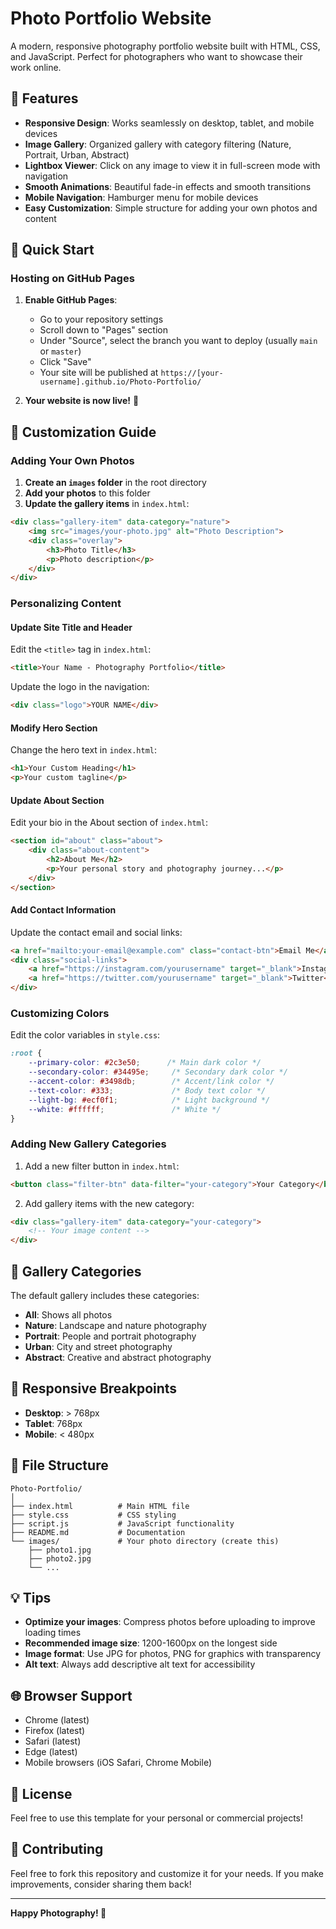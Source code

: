 # Photo Portfolio Website

A modern, responsive photography portfolio website built with HTML, CSS, and JavaScript. Perfect for photographers who want to showcase their work online.

## 🌟 Features

- **Responsive Design**: Works seamlessly on desktop, tablet, and mobile devices
- **Image Gallery**: Organized gallery with category filtering (Nature, Portrait, Urban, Abstract)
- **Lightbox Viewer**: Click on any image to view it in full-screen mode with navigation
- **Smooth Animations**: Beautiful fade-in effects and smooth transitions
- **Mobile Navigation**: Hamburger menu for mobile devices
- **Easy Customization**: Simple structure for adding your own photos and content

## 🚀 Quick Start

### Hosting on GitHub Pages

1. **Enable GitHub Pages**:
   - Go to your repository settings
   - Scroll down to "Pages" section
   - Under "Source", select the branch you want to deploy (usually `main` or `master`)
   - Click "Save"
   - Your site will be published at `https://[your-username].github.io/Photo-Portfolio/`

2. **Your website is now live!** 🎉

## 📝 Customization Guide

### Adding Your Own Photos

1. **Create an `images` folder** in the root directory
2. **Add your photos** to this folder
3. **Update the gallery items** in `index.html`:

```html
<div class="gallery-item" data-category="nature">
    <img src="images/your-photo.jpg" alt="Photo Description">
    <div class="overlay">
        <h3>Photo Title</h3>
        <p>Photo description</p>
    </div>
</div>
```

### Personalizing Content

#### Update Site Title and Header
Edit the `<title>` tag in `index.html`:
```html
<title>Your Name - Photography Portfolio</title>
```

Update the logo in the navigation:
```html
<div class="logo">YOUR NAME</div>
```

#### Modify Hero Section
Change the hero text in `index.html`:
```html
<h1>Your Custom Heading</h1>
<p>Your custom tagline</p>
```

#### Update About Section
Edit your bio in the About section of `index.html`:
```html
<section id="about" class="about">
    <div class="about-content">
        <h2>About Me</h2>
        <p>Your personal story and photography journey...</p>
    </div>
</section>
```

#### Add Contact Information
Update the contact email and social links:
```html
<a href="mailto:your-email@example.com" class="contact-btn">Email Me</a>
<div class="social-links">
    <a href="https://instagram.com/yourusername" target="_blank">Instagram</a>
    <a href="https://twitter.com/yourusername" target="_blank">Twitter</a>
</div>
```

### Customizing Colors

Edit the color variables in `style.css`:
```css
:root {
    --primary-color: #2c3e50;      /* Main dark color */
    --secondary-color: #34495e;     /* Secondary dark color */
    --accent-color: #3498db;        /* Accent/link color */
    --text-color: #333;             /* Body text color */
    --light-bg: #ecf0f1;            /* Light background */
    --white: #ffffff;               /* White */
}
```

### Adding New Gallery Categories

1. Add a new filter button in `index.html`:
```html
<button class="filter-btn" data-filter="your-category">Your Category</button>
```

2. Add gallery items with the new category:
```html
<div class="gallery-item" data-category="your-category">
    <!-- Your image content -->
</div>
```

## 🎨 Gallery Categories

The default gallery includes these categories:
- **All**: Shows all photos
- **Nature**: Landscape and nature photography
- **Portrait**: People and portrait photography
- **Urban**: City and street photography
- **Abstract**: Creative and abstract photography

## 📱 Responsive Breakpoints

- **Desktop**: > 768px
- **Tablet**: 768px
- **Mobile**: < 480px

## 🔧 File Structure

```
Photo-Portfolio/
│
├── index.html          # Main HTML file
├── style.css           # CSS styling
├── script.js           # JavaScript functionality
├── README.md           # Documentation
└── images/             # Your photo directory (create this)
    ├── photo1.jpg
    ├── photo2.jpg
    └── ...
```

## 💡 Tips

- **Optimize your images**: Compress photos before uploading to improve loading times
- **Recommended image size**: 1200-1600px on the longest side
- **Image format**: Use JPG for photos, PNG for graphics with transparency
- **Alt text**: Always add descriptive alt text for accessibility

## 🌐 Browser Support

- Chrome (latest)
- Firefox (latest)
- Safari (latest)
- Edge (latest)
- Mobile browsers (iOS Safari, Chrome Mobile)

## 📄 License

Feel free to use this template for your personal or commercial projects!

## 🤝 Contributing

Feel free to fork this repository and customize it for your needs. If you make improvements, consider sharing them back!

---

**Happy Photography! 📸**